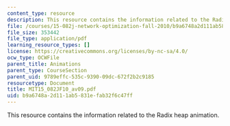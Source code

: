```yaml
---
content_type: resource
description: This resource contains the information related to the Radix heap animation.
file: /courses/15-082j-network-optimization-fall-2010/b9a6748a2d111ab5831efab32f6c47ff_MIT15_082JF10_av09.pdf
file_size: 353442
file_type: application/pdf
learning_resource_types: []
license: https://creativecommons.org/licenses/by-nc-sa/4.0/
ocw_type: OCWFile
parent_title: Animations
parent_type: CourseSection
parent_uid: 9789effc-535c-9390-09dc-672f2b2c9185
resourcetype: Document
title: MIT15_082JF10_av09.pdf
uid: b9a6748a-2d11-1ab5-831e-fab32f6c47ff
---
```

This resource contains the information related to the Radix heap animation.